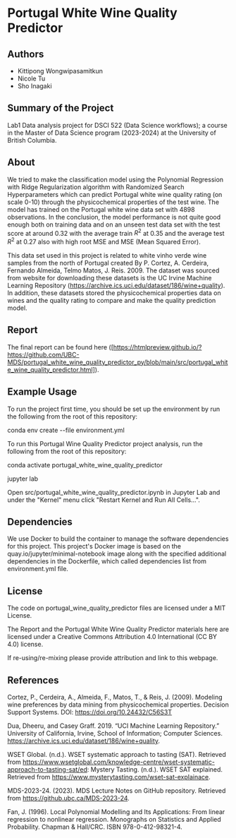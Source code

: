 # Portugal White Wine Quality Predictor


## Authors
- Kittipong Wongwipasamitkun
- Nicole Tu
- Sho Inagaki


## Summary of the Project
Lab1 Data analysis project for DSCI 522 (Data Science workflows); a course in the Master of Data Science program (2023-2024) at the University of British Columbia.


## About
We tried to make the classification model using the Polynomial Regression with Ridge Regularization algorithm with Randomized Search Hyperparameters which can predict Portugal white wine quality rating (on scale 0-10) through the physicochemical properties of the test wine. The model has trained on the Portugal white wine data set with 4898 observations. In the conclusion, the model performance is not quite good enough both on training data and on an unseen test data set with the test score at around 0.32 with the average train $R^2$ at 0.35 and the average test $R^2$ at 0.27 also with high root MSE and MSE (Mean Squared Error).

This data set used in this project is related to white vinho verde wine samples from the north of Portugal created By P. Cortez, A. Cerdeira, Fernando Almeida, Telmo Matos, J. Reis. 2009. The dataset was sourced from  website for downloading these datasets is the UC Irvine Machine Learning Repository (https://archive.ics.uci.edu/dataset/186/wine+quality). In addition, these datasets stored the physicochemical properties data on wines and the quality rating to compare and make the quality prediction model.


## Report
The final report can be found here ([https://htmlpreview.github.io/?https://github.com/UBC-MDS/portugal_white_wine_quality_predictor_py/blob/main/src/portugal_white_wine_quality_predictor.html]).


## Example Usage
To run the project first time, you should be set up the environment by run the following from the root of this repository:

conda env create --file environment.yml

To run this Portugal Wine Quality Predictor project analysis, run the following from the root of this repository:

conda activate portugal_white_wine_quality_predictor

jupyter lab 

Open src/portugal_white_wine_quality_predictor.ipynb in Jupyter Lab and under the "Kernel" menu click "Restart Kernel and Run All Cells...".


## Dependencies
We use Docker to build the container to manage the software dependencies for this project. This project's Docker image is based on the quay.io/jupyter/minimal-notebook image along with the specified additional dependencies in the Dockerfile, which called dependencies list from environment.yml file. 

## License
The code on portugal_wine_quality_predictor files are licensed under a MIT License.

The Report and the Portugal White Wine Quality Predictor materials here are licensed under a Creative Commons Attribution 4.0 International (CC BY 4.0) license. 

If re-using/re-mixing please provide attribution and link to this webpage.


## References
Cortez, P., Cerdeira, A., Almeida, F., Matos, T., & Reis, J. (2009). Modeling wine preferences by data mining from physicochemical properties. Decision Support Systems. DOI: https://doi.org/10.24432/C56S3T

Dua, Dheeru, and Casey Graff. 2019. “UCI Machine Learning Repository.” University of California, Irvine, School of Information; Computer Sciences. https://archive.ics.uci.edu/dataset/186/wine+quality.

WSET Global. (n.d.). WSET systematic approach to tasting (SAT). Retrieved from https://www.wsetglobal.com/knowledge-centre/wset-systematic-approach-to-tasting-sat/ed: Mystery Tasting. (n.d.). WSET SAT explained. Retrieved from https://www.mysterytasting.com/wset-sat-explainace.

MDS-2023-24. (2023). MDS Lecture Notes on GitHub repository. Retrieved from https://github.ubc.ca/MDS-2023-24.

Fan, J. (1996). Local Polynomial Modelling and Its Applications: From linear regression to nonlinear regression. Monographs on Statistics and Applied Probability. Chapman & Hall/CRC. ISBN 978-0-412-98321-4.
